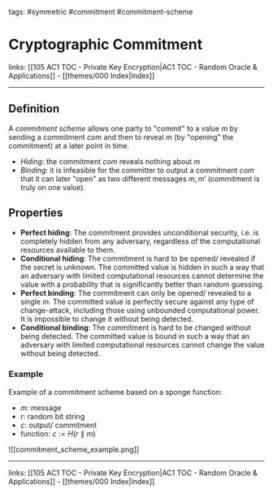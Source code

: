 tags: #symmetric #commitment #commitment-scheme

# Cryptographic Commitment

links:  [[105 AC1 TOC - Private Key Encryption|AC1 TOC - Random Oracle & Applications]] - [[themes/000 Index|Index]]

---

## Definition

A *commitment scheme* allows one party to "commit" to a value $m$ by sending a commitment $com$ and then to reveal $m$ (by "opening" the commitment) at a later point in time.

- *Hiding*: the commitment $com$ reveals nothing about $m$
- *Binding*: it is infeasible for the committer to output a commitment $com$ that it can later "open" as two different messages $m, m'$ (commitment is truly on one value).

## Properties

- **Perfect hiding**: The commitment provides unconditional security, i.e. is completely hidden from any adversary, regardless of the computational resources available to them.
- **Conditional hiding**: The commitment is hard to be opened/ revealed if the secret is unknown. The committed value is hidden in such a way that an adversary with limited computational resources cannot determine the value with a probability that is significantly better than random guessing.
- **Perfect binding**: The commitment can only be opened/ revealed to a single $m$. The committed value is perfectly secure against any type of change-attack, including those using unbounded computational power. It is impossible to change it without being detected.
- **Conditional binding**: The commitment is hard to be changed without being detected. The committed value is bound in such a way that an adversary with limited computational resources cannot change the value without being detected.

### Example

Example of a commitment scheme based on a sponge function:

- $m$: message
- $r$: random bit string
- $c$: output/ commitment
- function: $c := H(r \parallel m)$

![[commitment_scheme_example.png]]

---
links:  [[105 AC1 TOC - Private Key Encryption|AC1 TOC - Random Oracle & Applications]] - [[themes/000 Index|Index]]